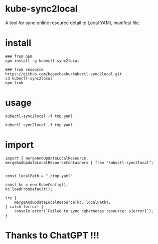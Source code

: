 # kube-sync2local
A tool for sync online resource detail to Local YAML manifest file.

# install

```
### from npm
npm install -g kubectl-sync2local

### from resource
https://github.com/bagechashu/kubectl-sync2local.git
cd kubectl-sync2local
npm link

```

# usage

```
kubectl-sync2local -f tmp.yaml

kubectl sync2local -f tmp.yaml

```

# import

```
import { mergeAndUpdateLocalResource, mergeAndUpdateLocalResourceContainers } from "kubectl-sync2local";


const localPath = "./tmp.yaml"

const kc = new KubeConfig();
kc.loadFromDefault();

try {
    mergeAndUpdateLocalResource(kc, localPath);
} catch (error) {
    console.error(`Failed to sync Kubernetes resource: ${error}`);
}

```

# Thanks to ChatGPT !!!
